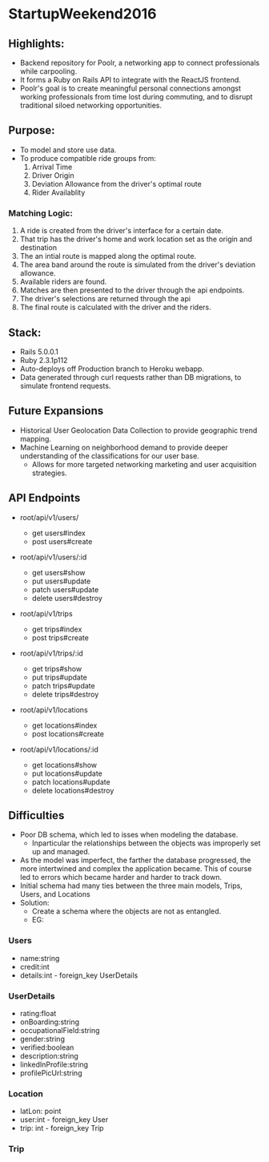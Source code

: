 # StartupWeekend2016

## Highlights:

* Backend repository for Poolr, a networking app to connect professionals while carpooling.
* It forms a Ruby on Rails API to integrate with the ReactJS frontend.
* Poolr's goal is to create meaningful personal connections amongst working professionals from time lost during commuting, and to disrupt traditional siloed networking opportunities.

## Purpose:
* To model and store use data.
* To produce compatible ride groups from:
  1. Arrival Time
  2. Driver Origin
  3. Deviation Allowance from the driver's optimal route
  4. Rider Availablity

### Matching Logic:
1. A ride is created from the driver's interface for a certain date.
2. That trip has the driver's home and work location set as the origin and destination
3. The an intial route is mapped along the optimal route.
4. The area band around the route is simulated from the driver's deviation allowance.
5. Available riders are found.
6. Matches are then presented to the driver through the api endpoints.
7. The driver's selections are returned through the api 
8. The final route is calculated with the driver and the riders.

## Stack:
* Rails 5.0.0.1
* Ruby 2.3.1p112
* Auto-deploys off Production branch to Heroku webapp.
* Data generated through curl requests rather than DB migrations, to simulate frontend requests.

## Future Expansions
* Historical User Geolocation Data Collection to provide geographic trend mapping.
* Machine Learning on neighborhood demand to provide deeper understanding of the classifications for our user base.
  * Allows for more targeted networking marketing and user acquisition strategies. 

## API Endpoints

* root/api/v1/users/
   * get      users#index
   * post     users#create

* root/api/v1/users/:id
   *  get      users#show
   *  put      users#update
   *  patch    users#update
   *  delete   users#destroy

* root/api/v1/trips
   * get     trips#index
   * post    trips#create

* root/api/v1/trips/:id
   *  get     trips#show
   *  put     trips#update
   *  patch   trips#update
   *  delete  trips#destroy

*  root/api/v1/locations
   *  get     locations#index
   *  post    locations#create

*  root/api/v1/locations/:id
   *  get     locations#show
   *  put     locations#update
   *  patch   locations#update
   *  delete  locations#destroy


## Difficulties
* Poor DB schema, which led to isses when modeling the database.
  * Inparticular the relationships between the objects was improperly set up and managed.
* As the model was imperfect, the farther the database progressed, the more intertwined and complex the application became. This of course led to errors which became harder and harder to track down.
* Initial schema had many ties between the three main models, Trips, Users, and Locations
* Solution:
  * Create a schema where the objects are not as entangled.
  * EG:

### Users
 - name:string
 - credit:int
 - details:int - foreign_key UserDetails

### UserDetails
 - rating:float
 - onBoarding:string
 - occupationalField:string
 - gender:string
 - verified:boolean
 - description:string
 - linkedInProfile:string
 - profilePicUrl:string

### Location
 - latLon: point
 - user:int - foreign_key User
 - trip: int - foreign_key Trip

### Trip

